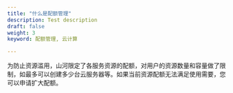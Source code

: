 ```yaml
---
title: "什么是配额管理"
description: Test description
draft: false
weight: 3
keyword: 配额管理, 云计算

---
```




为防止资源滥用，山河限定了各服务资源的配额，对用户的资源数量和容量做了限制，如最多可以创建多少台云服务器等。如果当前资源配额无法满足使用需要，您可以申请扩大配额。

